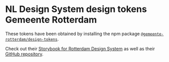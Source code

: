 # NL Design System design tokens Gemeente Rotterdam

These tokens have been obtained by installing the npm package [`@gemeente-rotterdam/design-tokens`](https://www.npmjs.com/package/@gemeente-rotterdam/design-tokens).

Check out their [Storybook for Rotterdam Design System](https://nl-design-system.github.io/rotterdam/) as well as their [GitHub repository](https://github.com/nl-design-system/rotterdam).
